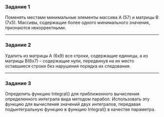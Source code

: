 ### Задание 1
Поменять местами минимальные элементы массива А (57) и матрицы В (7х5). Массивы, содержащие более одного минимального значения, признаются некорректными. 
***
### Задание 2
Удалить из матрицы А (6х9) все строки, содержащие единицы, а из матрицы В(6х7) – содержащие нули, передвинув на их место оставшиеся строки без нарушения порядка их следования. 
***
### Задание 3
Определить функцию Integral() для приближенного вычисления определенного интеграла вида  методом парабол. Использовать эту функцию для вычисления значений двух интегралов, передавая подынтегральную функцию в функцию Integral() в качестве параметра.